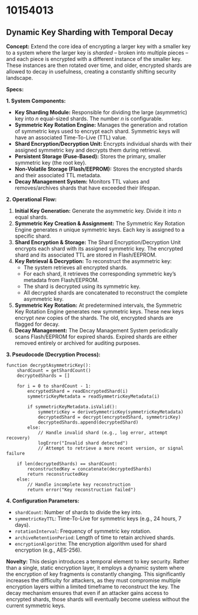 # 10154013

## Dynamic Key Sharding with Temporal Decay

**Concept:** Extend the core idea of encrypting a larger key with a smaller key to a system where the larger key is *sharded* – broken into multiple pieces – and each piece is encrypted with a different instance of the smaller key. These instances are then rotated over time, and older, encrypted shards are allowed to decay in usefulness, creating a constantly shifting security landscape.

**Specs:**

**1. System Components:**

*   **Key Sharding Module:** Responsible for dividing the large (asymmetric) key into *n* equal-sized shards. The number *n* is configurable.
*   **Symmetric Key Rotation Engine:** Manages the generation and rotation of symmetric keys used to encrypt each shard.  Symmetric keys will have an associated Time-To-Live (TTL) value.
*   **Shard Encryption/Decryption Unit:** Encrypts individual shards with their assigned symmetric key and decrypts them during retrieval.
*   **Persistent Storage (Fuse-Based):** Stores the primary, smaller symmetric key (the root key).
*   **Non-Volatile Storage (Flash/EEPROM):** Stores the encrypted shards and their associated TTL metadata.
*   **Decay Management System:** Monitors TTL values and removes/archives shards that have exceeded their lifespan.

**2. Operational Flow:**

1.  **Initial Key Generation:** Generate the asymmetric key. Divide it into *n* equal shards.
2.  **Symmetric Key Creation & Assignment:** The Symmetric Key Rotation Engine generates *n* unique symmetric keys. Each key is assigned to a specific shard.
3.  **Shard Encryption & Storage:** The Shard Encryption/Decryption Unit encrypts each shard with its assigned symmetric key.  The encrypted shard and its associated TTL are stored in Flash/EEPROM.
4.  **Key Retrieval & Decryption:** To reconstruct the asymmetric key:
    *   The system retrieves all encrypted shards.
    *   For each shard, it retrieves the corresponding symmetric key’s metadata from Flash/EEPROM.
    *   The shard is decrypted using its symmetric key.
    *   All decrypted shards are concatenated to reconstruct the complete asymmetric key.
5.  **Symmetric Key Rotation:** At predetermined intervals, the Symmetric Key Rotation Engine generates new symmetric keys.  These new keys encrypt *new* copies of the shards. The old, encrypted shards are flagged for decay.
6.  **Decay Management:** The Decay Management System periodically scans Flash/EEPROM for expired shards.  Expired shards are either removed entirely or archived for auditing purposes.

**3. Pseudocode (Decryption Process):**

```
function decryptAsymmetricKey():
    shardCount = getShardCount()
    decryptedShards = []

    for i = 0 to shardCount - 1:
        encryptedShard = readEncryptedShard(i)
        symmetricKeyMetadata = readSymmetricKeyMetadata(i)

        if symmetricKeyMetadata.isValid():
            symmetricKey = deriveSymmetricKey(symmetricKeyMetadata)
            decryptedShard = decrypt(encryptedShard, symmetricKey)
            decryptedShards.append(decryptedShard)
        else:
            // Handle invalid shard (e.g., log error, attempt recovery)
            logError("Invalid shard detected")
            // Attempt to retrieve a more recent version, or signal failure

    if len(decryptedShards) == shardCount:
        reconstructedKey = concatenate(decryptedShards)
        return reconstructedKey
    else:
        // Handle incomplete key reconstruction
        return error("Key reconstruction failed")
```

**4. Configuration Parameters:**

*   `shardCount`: Number of shards to divide the key into.
*   `symmetricKeyTTL`:  Time-To-Live for symmetric keys (e.g., 24 hours, 7 days).
*   `rotationInterval`: Frequency of symmetric key rotation.
*   `archiveRetentionPeriod`:  Length of time to retain archived shards.
*   `encryptionAlgorithm`: The encryption algorithm used for shard encryption (e.g., AES-256).

**Novelty:** This design introduces a temporal element to key security.  Rather than a single, static encryption layer, it employs a dynamic system where the encryption of key fragments is constantly changing.  This significantly increases the difficulty for attackers, as they must compromise multiple encryption layers within a limited timeframe to reconstruct the key. The decay mechanism ensures that even if an attacker gains access to encrypted shards, those shards will eventually become useless without the current symmetric keys.